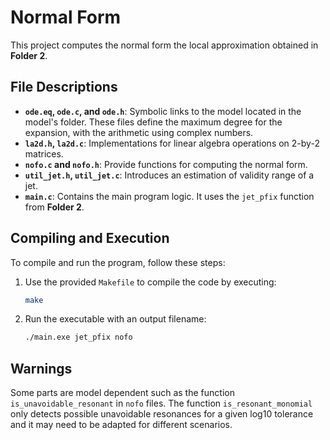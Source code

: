 # Normal Form

This project computes the normal form the local approximation obtained in **Folder 2**.

## File Descriptions

- **`ode.eq`, `ode.c`, and `ode.h`**: Symbolic links to the model located in the model's folder. These files define the maximum degree for the expansion, with the arithmetic using complex numbers.
- **`la2d.h`, `la2d.c`**: Implementations for linear algebra operations on 2-by-2 matrices.
- **`nofo.c` and `nofo.h`**: Provide functions for computing the normal form.
- **`util_jet.h`, `util_jet.c`**: Introduces an estimation of validity range of a jet.
- **`main.c`**: Contains the main program logic. It uses the `jet_pfix` function from **Folder 2**.

## Compiling and Execution

To compile and run the program, follow these steps:

1. Use the provided `Makefile` to compile the code by executing:
   ```bash
   make
   ```
2. Run the executable with an output filename:
   ```bash
   ./main.exe jet_pfix nofo
   ```
   
## Warnings

Some parts are model dependent such as the function `is_unavoidable_resonant` in `nofo` files. 
The function `is_resonant_monomial` only detects possible unavoidable resonances for a given log10 tolerance and it may need to be adapted for different scenarios.

